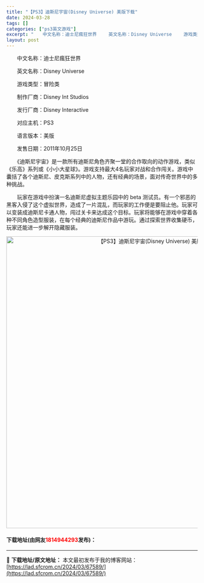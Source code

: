 ```yaml
---
title: "【PS3】迪斯尼宇宙(Disney Universe) 美版下载"
date: 2024-03-28
tags: []
categories: ["ps3英文游戏"]
excerpt: "　　中文名称：迪士尼瘋狂世界 　　英文名称：Disney Universe 　　游戏类型：冒险类 　　制作厂商：Disney Int Studios 　　发行厂商：Disney Interactive 　　对应主机：PS3 　　语言版本：美版 　　发售日期：2011年10月25日 　　《迪斯尼宇宙》&hellip;"
layout: post
---
```


 <p>　　中文名称：迪士尼瘋狂世界</p> <p>　　英文名称：Disney Universe</p> <p>　　游戏类型：冒险类</p> <p>　　制作厂商：Disney Int Studios</p> <p>　　发行厂商：Disney Interactive</p> <p>　　对应主机：PS3</p> <p>　　语言版本：美版</p> <p>　　发售日期：2011年10月25日</p> <p>　　《迪斯尼宇宙》是一款所有迪斯尼角色齐聚一堂的合作取向的动作游戏，类似《乐高》系列或《小小大星球》。游戏支持最大4名玩家对战和合作闯关。游戏中囊括了各个迪斯尼、皮克斯系列中的人物，还有经典的场景，面对传奇世界中的多种挑战。</p> <p>　　玩家在游戏中扮演一名迪斯尼虚拟主题乐园中的 beta 测试员。有一个邪恶的黑客入侵了这个虚拟世界，造成了一片混乱，而玩家的工作便是要阻止他。玩家可以变装成迪斯尼卡通人物，闯过关卡来达成这个目标。玩家将能够在游戏中穿着各种不同角色造型服装，在每个经典的迪斯尼作品中游玩。通过探索世界收集硬币，玩家还能进一步解开隐藏服装。</p> <p align="center"><img align="" border="0" src="https://lad.sfcrom.cn/wp-content/uploads/2024/03/20240328_66051c4a98789.jpg" width="769" alt="【PS3】迪斯尼宇宙(Disney Universe) 美版下载" /></p> <p><h4>下载地址(由网友<font color="red">1814944293</font>发布)：</h4></p> 

---
📖 **下载地址/原文地址：** 本文最初发布于我的博客网站：[https://lad.sfcrom.cn/2024/03/67589/](https://lad.sfcrom.cn/2024/03/67589/)
